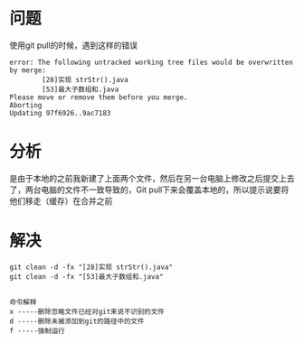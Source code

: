 # 问题
使用git pull的时候，遇到这样的错误
```
error: The following untracked working tree files would be overwritten by merge:
        [28]实现 strStr().java
        [53]最大子数组和.java
Please move or remove them before you merge.
Aborting
Updating 97f6926..9ac7183

```
# 分析
是由于本地的之前我新建了上面两个文件，然后在另一台电脑上修改之后提交上去了，两台电脑的文件不一致导致的，Git pull下来会覆盖本地的，所以提示说要将他们移走（缓存）在合并之前
# 解决
```
git clean -d -fx "[28]实现 strStr().java"
git clean -d -fx "[53]最大子数组和.java"


命令解释
x -----删除忽略文件已经对git来说不识别的文件
d -----删除未被添加到git的路径中的文件
f -----强制运行
```
